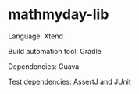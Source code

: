 # mathmyday-lib

Language: Xtend

Build automation tool: Gradle

Dependencies: Guava

Test dependencies: AssertJ and JUnit
